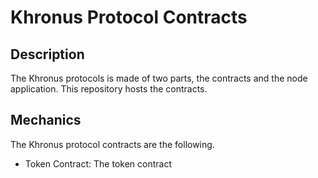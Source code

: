 # Khronus Protocol Contracts
## Description
The Khronus protocols is made of two parts, the contracts and the node application. This repository hosts the contracts. 
## Mechanics
The Khronus protocol contracts are the following.
- Token Contract:
The token contract 
